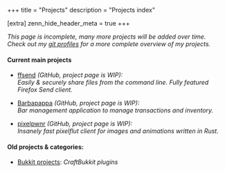 +++
title = "Projects"
description = "Projects index"

[extra]
zenn_hide_header_meta = true
+++

_This page is incomplete, many more projects will be added over time. Check out
my [git profiles][profiles] for a more complete overview of my projects._

#### Current main projects

- [ffsend](https://github.com/timvisee/ffsend) <span class="muted">_(GitHub, project page is WIP):_</span>  
    _Easily &amp; securely share files from the command line. Fully featured Firefox Send client._

- [Barbapappa](https://github.com/timvisee/barbapappa) <span class="muted">_(GitHub, project page is WIP):_</span>  
    _Bar management application to manage transactions and inventory._

- [pixelpwnr](https://github.com/timvisee/pixelpwnr) <span class="muted">_(GitHub, project page is WIP):_</span>  
    _Insanely fast pixelflut client for images and animations written in Rust._

#### Old projects &amp; categories:

- [Bukkit projects](@/projects/bukkit.md):  _CraftBukkit plugins_

[profiles]: @/about.md#me-on-the-web
